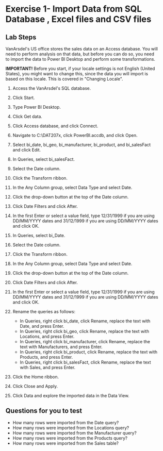 # Exercise 1- Import Data from SQL Database , Excel files and CSV files

## Lab Steps
VanArsdel's US office stores the sales data on an Access database. You will need to perform analysis on that data, but before you can do so, you need to import the data to Power BI Desktop and perform some transformations.

**IMPORTANT!** Before you start, if your locale settings is not English (United States), you might want to change this, since the data you will import is based on this locale. This is covered in "Changing Locale".

1. Access the VanArsdel's SQL database. 

2. Click Start.

3. Type Power BI Desktop.

4. Click Get data.

5. Click Access database, and click Connect.

6. Navigate to C:\DAT207x, click PowerBI.accdb, and click Open.

7. Select bi_date, bi_geo, bi_manufacturer, bi_product, and bi_salesFact and click Edit.

8. In Queries, select bi_salesFact.

9. Select the Date column.

10. Click the Transform ribbon.

11. In the Any Column group, select Data Type and select Date.

12. Click the drop-down button at the top of the Date column.

13. Click Date Filters and click After.

14. In the first Enter or select a value field, type 12/31/1999 if you are using DD/MM/YYYY dates and 31/12/1999 if you are using DD/MM/YYYY dates and click OK.

15. In Queries, select bi_Date.

16. Select the Date column.

17. Click the Transform ribbon.

18. In the Any Column group, select Data Type and select Date.

19. Click the drop-down button at the top of the Date column.

20. Click Date Filters and click After.

21. In the first Enter or select a value field, type 12/31/1999 if you are using DD/MM/YYYY dates and 31/12/1999 if you are using DD/MM/YYYY dates and click OK.

22. Rename the queries as follows:

    - In Queries, right click bi_date, click Rename, replace the text with Date, and press Enter.
    - In Queries, right click bi_geo, click Rename, replace the text with Locations, and press Enter.
    - In Queries, right click bi_manufacturer, click Rename, replace the text with Manufacturers, and press Enter.
    - In Queries, right click bi_product, click Rename, replace the text with Products, and press Enter.
    - In Queries, right click bi_salesFact, click Rename, replace the text with Sales, and press Enter.

23. Click the Home ribbon.
24. Click Close and Apply.
25. Click Data and explore the imported data in the Data View.

## Questions for you to test

- How many rows were imported from the Date query?
- How many rows were imported from the Locations query?
- How many rows were imported from the Manufacturer query?
- How many rows were imported from the Products query?
- How many rows were imported from the Sales table?